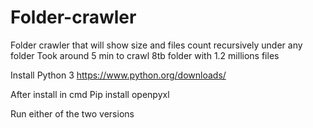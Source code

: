 # Folder-crawler
Folder crawler that will show size and files count recursively under any folder 
Took around 5 min to crawl 8tb folder with 1.2 millions files

Install Python 3
https://www.python.org/downloads/

After install in cmd 
Pip install openpyxl

Run either of the two versions


